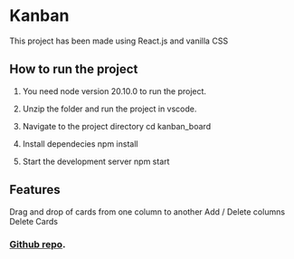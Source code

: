 # Kanban

This project has been made using React.js and vanilla CSS

## How to run the project

1. You need node version 20.10.0 to run the project.

2. Unzip the folder and run the project in vscode.

3. Navigate to the project directory
   cd kanban_board

4. Install dependecies
   npm install

5. Start the development server
   npm start

## Features
Drag and drop of cards from one column to another
Add / Delete columns
Delete Cards

### [Github repo](https://github.com/srishtigautam21/kanban-board).
